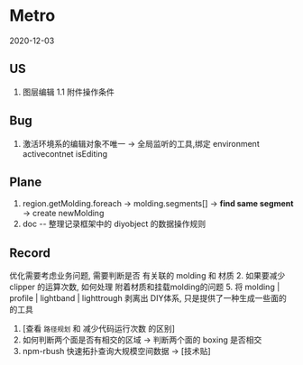 # Metro

2020-12-03

## US

1. 图层编辑
1.1 附件操作条件

## Bug

1. 激活环境系的编辑对象不唯一 -> 全局监听的工具,绑定 environment activecontnet isEditing

## Plane

1. region.getMolding.foreach -> molding.segments[] -> **find same segment** -> create newMolding
2. doc -- 整理记录框架中的 diyobject 的数据操作规则

## Record

优化需要考虑业务问题, 需要判断是否 有关联的 molding 和 材质
2. 如果要减少 clipper 的运算次数, 如何处理 附着材质和挂载molding的问题
5. 将 molding | profile | lightband | lighttrough 剥离出 DIY体系, 只是提供了一种生成一些面的的工具

1. [查看 `路径规划` 和 减少代码运行次数 的区别]
2. 如何判断两个面是否有相交的区域 -> 判断两个面的 boxing 是否相交
3. npm-rbush 快速拓扑查询大规模空间数据 -> [技术贴]
